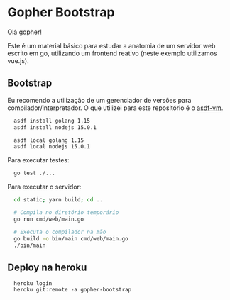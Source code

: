 # Gopher Bootstrap

Olá gopher!

Este é um material básico para estudar a anatomia de um servidor web escrito em go, utilizando um frontend reativo (neste exemplo utilizamos vue.js).

## Bootstrap

Eu recomendo a utilização de um gerenciador de versões para compilador/interpretador. O que utilizei para este repositório é o [asdf-vm](https://asdf-vm.com/#/).

```sh
  asdf install golang 1.15
  asdf install nodejs 15.0.1

  asdf local golang 1.15
  asdf local nodejs 15.0.1
```

Para executar testes:

```sh
  go test ./...
```

Para executar o servidor:

```sh
  cd static; yarn build; cd ..

  # Compila no diretório temporário
  go run cmd/web/main.go

  # Executa o compilador na mão
  go build -o bin/main cmd/web/main.go
  ./bin/main
```

## Deploy na heroku

```
  heroku login
  heroku git:remote -a gopher-bootstrap
  
```
